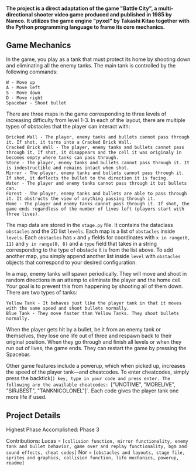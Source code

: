 #### The project is a direct adaptation of the game "Battle City", a multi-directional shooter video game produced and published in 1985 by Namco. It utilizes the game engine "pyxel" by Takashi Kitao together with the Python programming language to frame its core mechanics.

## Game Mechanics

In the game, you play as a tank that must protect its home by shooting down and eliminating all the enemy tanks. The main tank is controlled by the following commands:
```
W - Move up
A - Move left
S - Move down
D - Move right
Spacebar - Shoot bullet
```

There are three maps in the game corresponding to three levels of increasing difficulty from level 1-3. In each of the layout, there are multiple types of obstacles that the player can interact with:
```
Bricked Wall - The player, enemy tanks and bullets cannot pass through it. If shot, it turns into a Cracked Brick Wall.
Cracked Brick Wall - The player, enemy tanks and bullets cannot pass through it. If shot, it disappears and the cell it was originaly in becomes empty where tanks can pass through.
Stone - The player, enemy tanks and bullets cannot pass through it. It is indestructible and remains intact when shot.
Mirror - The player, enemy tanks and bullets cannot pass through it. If shot, it deflects the bullet to the direction it is facing.
Water - The player and enemy tanks cannot pass through it but bullets can.
Forest - The player, enemy tanks and bullets are able to pass through it. It obstructs the view of anything passing through it.
Home - The player and enemy tanks cannot pass through it. If shot, the game ends regardless of the number of lives left (players start with three lives).
```
The map data are stored in the `stage.py` file. It contains the dataclass `obstacles` and the 2D list `levels`. Each map is a list of `obstacles` inside `levels`. Each `obstacles` has `x` and `y` fields for coordinates with `x in range(0, 11)` and `y in range(0, 8)` and a `type` field that takes in a string corresponding to the type of obstacle it is from the list above. To add another map, you simply append another list inside `level` with `obstacles` objects that correspond to your desired configuration.

In a map, enemy tanks will spawn periodically. They will move and shoot in random directions in an attemp to eliminate the player and the home cell. Your goal is to prevent this from happening by shooting all of them down. There are two types of tanks:
```
Yellow Tank - It behaves just like the player tank in that it moves with the same speed and shoot bullets normally.
Blue Tank - They move faster than Yellow Tanks. They shoot bullets normally.
```
When the player gets hit by a bullet, be it from an enemy tank or themselves, they lose one life out of three and respawn back to their original position. When they go through and finish all levels or when they run out of lives, the game ends. They can restart the game by pressing the Spacebar.

Other game features include a powerup, which when picked up, increases the speed of the player tank—and cheatcodes. To enter cheatcodes, simply press the backtick(`) key, type in your code and press enter. The following are the available cheatcodes: `["UNOTIME", "MORELIVE", "SIRJBEST", "TANKNICOLONEL"]`. Each code gives the player tank one more life if used.

## Project Details

Highest Phase Accomplished: Phase 3

Contributions:
Lucas = `[collision function, mirror functionality, enemy tank and bullet behavior, game over and replay functionality, bgm and sound effects, cheat codes]`
Nor = `[obstacles and layouts, stage file, sprites and graphics, collision function, life mechanics, powerup, readme]`

